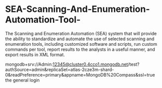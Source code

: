 # SEA-Scanning-And-Enumeration-Automation-Tool-
The Scanning and Enumeration Automation (SEA) system that will provide the ability to standardize and automate the use of selected scanning and enumeration tools, including customized software and scripts, run custom commands per tool, report results to the analysts in a useful manner, and export results in XML format.

mongodb+srv://Admin:12345@cluster0.4cco1.mongodb.net/test?authSource=admin&replicaSet=atlas-2cze3m-shard-0&readPreference=primary&appname=MongoDB%20Compass&ssl=true the general login
